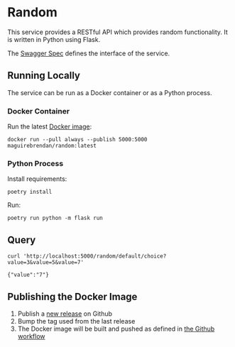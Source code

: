 # Random
This service provides a RESTful API which provides random functionality. It is written in Python using Flask.

The [Swagger Spec](static/swagger.yaml) defines the interface of the service.

## Running Locally
The service can be run as a Docker container or as a Python process.

### Docker Container
Run the latest [Docker image](https://hub.docker.com/r/maguirebrendan/random/tags):
```
docker run --pull always --publish 5000:5000 maguirebrendan/random:latest
```

### Python Process
Install requirements:
```
poetry install
```

Run:
```
poetry run python -m flask run
```

## Query
```
curl 'http://localhost:5000/random/default/choice?value=3&value=5&value=7'

{"value":"7"}
```

## Publishing the Docker Image
1. Publish a [new release](https://github.com/brendanmaguire/random/releases/new) on Github
1. Bump the tag used from the last release
1. The Docker image will be built and pushed as defined in [the Github workflow](https://github.com/brendanmaguire/random/blob/main/.github/workflows/build.yml)
